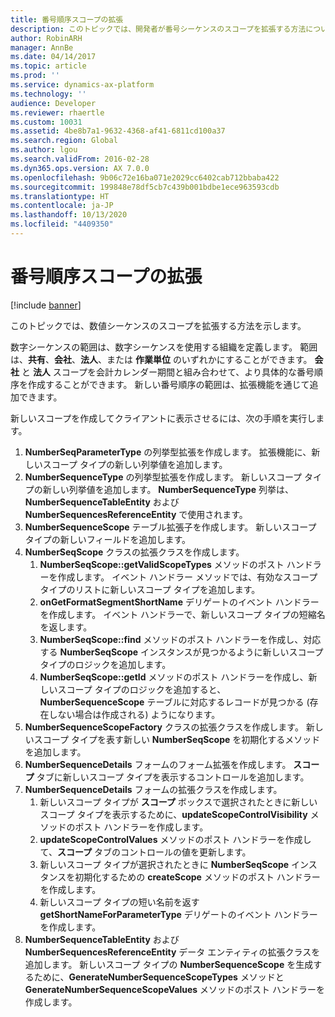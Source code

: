 ```yaml
---
title: 番号順序スコープの拡張
description: このトピックでは、開発者が番号シーケンスのスコープを拡張する方法について説明します。
author: RobinARH
manager: AnnBe
ms.date: 04/14/2017
ms.topic: article
ms.prod: ''
ms.service: dynamics-ax-platform
ms.technology: ''
audience: Developer
ms.reviewer: rhaertle
ms.custom: 10031
ms.assetid: 4be8b7a1-9632-4368-af41-6811cd100a37
ms.search.region: Global
ms.author: lgou
ms.search.validFrom: 2016-02-28
ms.dyn365.ops.version: AX 7.0.0
ms.openlocfilehash: 9b06c72e16ba071e2029cc6402cab712bbaba422
ms.sourcegitcommit: 199848e78df5cb7c439b001bdbe1ece963593cdb
ms.translationtype: HT
ms.contentlocale: ja-JP
ms.lasthandoff: 10/13/2020
ms.locfileid: "4409350"
---
```

# <a name="extend-the-scope-of-number-sequences"></a>番号順序スコープの拡張

[!include [banner](../includes/banner.md)]

このトピックでは、数値シーケンスのスコープを拡張する方法を示します。

数字シーケンスの範囲は、数字シーケンスを使用する組織を定義します。 範囲は、**共有**、**会社**、**法人**、または **作業単位** のいずれかにすることができます。 **会社** と **法人** スコープを会計カレンダー期間と組み合わせて、より具体的な番号順序を作成することができます。 新しい番号順序の範囲は、拡張機能を通じて追加できます。  

新しいスコープを作成してクライアントに表示させるには、次の手順を実行します。

1. **NumberSeqParameterType** の列挙型拡張を作成します。 拡張機能に、新しいスコープ タイプの新しい列挙値を追加します。 
2. **NumberSequenceType** の列挙型拡張を作成します。 新しいスコープ タイプの新しい列挙値を追加します。 **NumberSequenceType** 列挙は、**NumberSequenceTableEntity** および **NumberSequencesReferenceEntity** で使用されます。
3. **NumberSequenceScope** テーブル拡張子を作成します。 新しいスコープ タイプの新しいフィールドを追加します。
4. **NumberSeqScope** クラスの拡張クラスを作成します。
   1. **NumberSeqScope::getValidScopeTypes** メソッドのポスト ハンドラーを作成します。 イベント ハンドラー メソッドでは、有効なスコープ タイプのリストに新しいスコープ タイプを追加します。
   1. **onGetFormatSegmentShortName** デリゲートのイベント ハンドラーを作成します。 イベント ハンドラーで、新しいスコープ タイプの短縮名を返します。
   1. **NumberSeqScope::find** メソッドのポスト ハンドラーを作成し、対応する **NumberSeqScope** インスタンスが見つかるように新しいスコープ タイプのロジックを追加します。   
   1. **NumberSeqScope::getId** メソッドのポスト ハンドラーを作成し、新しいスコープ タイプのロジックを追加すると、**NumberSequenceScope** テーブルに対応するレコードが見つかる (存在しない場合は作成される) ようになります。 
5. **NumberSequenceScopeFactory** クラスの拡張クラスを作成します。 新しいスコープ タイプを表す新しい **NumberSeqScope** を初期化するメソッドを追加します。
6. **NumberSequenceDetails** フォームのフォーム拡張を作成します。 **スコープ** タブに新しいスコープ タイプを表示するコントロールを追加します。
7. **NumberSequenceDetails** フォームの拡張クラスを作成します。
   1. 新しいスコープ タイプが **スコープ** ボックスで選択されたときに新しいスコープ タイプを表示するために、**updateScopeControlVisibility** メソッドのポスト ハンドラーを作成します。
   2. **updateScopeControlValues** メソッドのポスト ハンドラーを作成して、**スコープ** タブのコントロールの値を更新します。
   3. 新しいスコープ タイプが選択されたときに **NumberSeqScope** インスタンスを初期化するための **createScope** メソッドのポスト ハンドラーを作成します。
   4. 新しいスコープ タイプの短い名前を返す **getShortNameForParameterType** デリゲートのイベント ハンドラーを作成します。
8. **NumberSequenceTableEntity** および **NumberSequencesReferenceEntity** データ エンティティの拡張クラスを追加します。 新しいスコープ タイプの **NumberSequenceScope** を生成するために、**GenerateNumberSequenceScopeTypes** メソッドと **GenerateNumberSequenceScopeValues** メソッドのポスト ハンドラーを作成します。


